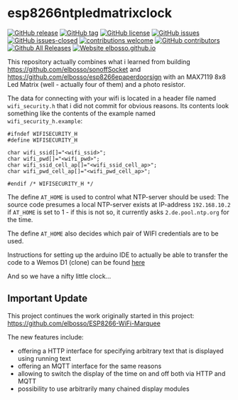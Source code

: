 # esp8266ntpledmatrixclock

<!---
[![start with why](https://img.shields.io/badge/start%20with-why%3F-brightgreen.svg?style=flat)](http://www.ted.com/talks/simon_sinek_how_great_leaders_inspire_action)
--->
[![GitHub release](https://img.shields.io/github/release/elbosso/esp8266ntpledmatrixclock/all.svg?maxAge=1)](https://GitHub.com/elbosso/esp8266ntpledmatrixclock/releases/)
[![GitHub tag](https://img.shields.io/github/tag/elbosso/esp8266ntpledmatrixclock.svg)](https://GitHub.com/elbosso/esp8266ntpledmatrixclock/tags/)
[![GitHub license](https://img.shields.io/github/license/elbosso/esp8266ntpledmatrixclock.svg)](https://github.com/elbosso/esp8266ntpledmatrixclock/blob/master/LICENSE)
[![GitHub issues](https://img.shields.io/github/issues/elbosso/esp8266ntpledmatrixclock.svg)](https://GitHub.com/elbosso/esp8266ntpledmatrixclock/issues/)
[![GitHub issues-closed](https://img.shields.io/github/issues-closed/elbosso/esp8266ntpledmatrixclock.svg)](https://GitHub.com/elbosso/esp8266ntpledmatrixclock/issues?q=is%3Aissue+is%3Aclosed)
[![contributions welcome](https://img.shields.io/badge/contributions-welcome-brightgreen.svg?style=flat)](https://github.com/elbosso/esp8266ntpledmatrixclock/issues)
[![GitHub contributors](https://img.shields.io/github/contributors/elbosso/esp8266ntpledmatrixclock.svg)](https://GitHub.com/elbosso/esp8266ntpledmatrixclock/graphs/contributors/)
[![Github All Releases](https://img.shields.io/github/downloads/elbosso/esp8266ntpledmatrixclock/total.svg)](https://github.com/elbosso/esp8266ntpledmatrixclock)
[![Website elbosso.github.io](https://img.shields.io/website-up-down-green-red/https/elbosso.github.io.svg)](https://elbosso.github.io/)

This repository actually combines what i learned from building
https://github.com/elbosso/sonoffSocket
and 
https://github.com/elbosso/esp8266epaperdoorsign
with an MAX7119 8x8 Led Matrix (well - actually four of them) and
a photo resistor.

The data for connecting with your wifi is located in a header file named `wifi_security.h` that i did
not commit for obvious reasons. Its contents look something like the contents of the example named
`wifi_security_h.example`:

```
#ifndef WIFISECURITY_H
#define WIFISECURITY_H

char wifi_ssid[]="<wifi_ssid>";
char wifi_pwd[]="<wifi_pwd>";
char wifi_ssid_cell_ap[]="<wifi_ssid_cell_ap>";
char wifi_pwd_cell_ap[]="<wifi_pwd_cell_ap>";

#endif /* WIFISECURITY_H */
```

The define `AT_HOME` is used to control what NTP-server should be used: The source code presumes a local NTP-server 
exists at IP-address `192.168.10.2` if
`AT_HOME` is set to 1 - if this is not so, it currently asks `2.de.pool.ntp.org` for the time.

The define `AT_HOME` also decides which pair of WIFI credentials are to be used.

Instructions for setting up the arduino IDE to actually be able to transfer the code to a Wemos D1 (clone) can be found [here](https://averagemaker.com/2018/03/wemos-d1-mini-setup.html)

And so we have a nifty little clock...

## Important Update

This project continues the work originally started in this project: https://github.com/elbosso/ESP8266-WiFi-Marquee

The new features include:

* offering a HTTP interface for specifying arbitrary text that is displayed using running text
* offering an MQTT interface for the same reasons
* allowing to switch the display of the time on and off both via HTTP and MQTT
* possibility to use arbitrarily many chained display modules

